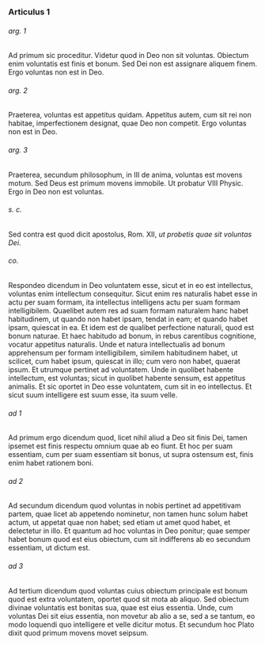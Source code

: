 ### Articulus 1

###### arg. 1
Ad primum sic proceditur. Videtur quod in Deo non sit voluntas. Obiectum enim voluntatis est finis et bonum. Sed Dei non est assignare aliquem finem. Ergo voluntas non est in Deo.

###### arg. 2
Praeterea, voluntas est appetitus quidam. Appetitus autem, cum sit rei non habitae, imperfectionem designat, quae Deo non competit. Ergo voluntas non est in Deo.

###### arg. 3
Praeterea, secundum philosophum, in III de anima, voluntas est movens motum. Sed Deus est primum movens immobile. Ut probatur VIII Physic. Ergo in Deo non est voluntas.

###### s. c.
Sed contra est quod dicit apostolus, Rom. XII, *ut probetis quae sit voluntas Dei*.

###### co.
Respondeo dicendum in Deo voluntatem esse, sicut et in eo est intellectus, voluntas enim intellectum consequitur. Sicut enim res naturalis habet esse in actu per suam formam, ita intellectus intelligens actu per suam formam intelligibilem. Quaelibet autem res ad suam formam naturalem hanc habet habitudinem, ut quando non habet ipsam, tendat in eam; et quando habet ipsam, quiescat in ea. Et idem est de qualibet perfectione naturali, quod est bonum naturae. Et haec habitudo ad bonum, in rebus carentibus cognitione, vocatur appetitus naturalis. Unde et natura intellectualis ad bonum apprehensum per formam intelligibilem, similem habitudinem habet, ut scilicet, cum habet ipsum, quiescat in illo; cum vero non habet, quaerat ipsum. Et utrumque pertinet ad voluntatem. Unde in quolibet habente intellectum, est voluntas; sicut in quolibet habente sensum, est appetitus animalis. Et sic oportet in Deo esse voluntatem, cum sit in eo intellectus. Et sicut suum intelligere est suum esse, ita suum velle.

###### ad 1
Ad primum ergo dicendum quod, licet nihil aliud a Deo sit finis Dei, tamen ipsemet est finis respectu omnium quae ab eo fiunt. Et hoc per suam essentiam, cum per suam essentiam sit bonus, ut supra ostensum est, finis enim habet rationem boni.

###### ad 2
Ad secundum dicendum quod voluntas in nobis pertinet ad appetitivam partem, quae licet ab appetendo nominetur, non tamen hunc solum habet actum, ut appetat quae non habet; sed etiam ut amet quod habet, et delectetur in illo. Et quantum ad hoc voluntas in Deo ponitur; quae semper habet bonum quod est eius obiectum, cum sit indifferens ab eo secundum essentiam, ut dictum est.

###### ad 3
Ad tertium dicendum quod voluntas cuius obiectum principale est bonum quod est extra voluntatem, oportet quod sit mota ab aliquo. Sed obiectum divinae voluntatis est bonitas sua, quae est eius essentia. Unde, cum voluntas Dei sit eius essentia, non movetur ab alio a se, sed a se tantum, eo modo loquendi quo intelligere et velle dicitur motus. Et secundum hoc Plato dixit quod primum movens movet seipsum.

